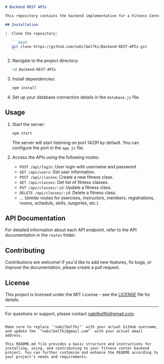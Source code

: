 ````markdown
# Backend REST APIs

This repository contains the backend implementation for a Fitness Center management system. It provides a set of RESTful CRUD APIs for managing various aspects of the fitness center, such as classes, exercises, instructors, members, registrations, rooms, schedule, skills, surgeries, and more.

## Installation

1. Clone the repository:

   ```bash
   git clone https://github.com/nabilbelfki/Backend-REST-APIs.git
   ```
````

2. Navigate to the project directory:

   ```bash
   cd Backend-REST-APIs
   ```

3. Install dependencies:

   ```bash
   npm install
   ```

4. Set up your database connection details in the `database.js` file.

## Usage

1. Start the server:

   ```bash
   npm start
   ```

   The server will start listening on port 14291 by default. You can configure the port in the `app.js` file.

2. Access the APIs using the following routes:

   - `POST /api/login`: User login with username and password.
   - `GET /api/users`: Get user information.
   - `POST /api/classes`: Create a new fitness class.
   - `GET /api/classes`: Get list of fitness classes.
   - `PUT /api/classes/:id`: Update a fitness class.
   - `DELETE /api/classes/:id`: Delete a fitness class.
   - ... (similar routes for exercises, instructors, members, registrations, rooms, schedule, skills, surgeries, etc.)

## API Documentation

For detailed information about each API endpoint, refer to the API documentation in the `routes` folder.

## Contributing

Contributions are welcome! If you'd like to add new features, fix bugs, or improve the documentation, please create a pull request.

## License

This project is licensed under the MIT License - see the [LICENSE](LICENSE) file for details.

---

For questions or support, please contact [nabilbelfki@gmail.com](mailto:nabilbelfki@gmail.com).

```

Make sure to replace `"nabilbelfki"` with your actual GitHub username, and update the `"nabilbelfki@gmail.com"` with your actual email address.

This README.md file provides a basic structure and instructions for installing, using, and contributing to your fitness center backend project. You can further customize and enhance the README according to your project's needs and requirements.
```

